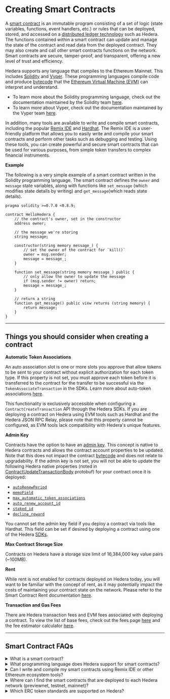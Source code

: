 # Creating Smart Contracts

A [smart contract](../../support-and-community/glossary.md#smart-contract) is an immutable program consisting of a set of logic (state variables, functions, event handlers, etc.) or rules that can be deployed, stored, and accessed on a [distributed ledger technology](../../support-and-community/glossary.md#distributed-ledger-technology-dlt) such as Hedera. The functions contained within a smart contract can update and manage the state of the contract and read data from the deployed contract. They may also create and call other smart contracts functions on the network. Smart contracts are secure, tamper-proof, and transparent, offering a new level of trust and efficiency.

Hedera supports any language that compiles to the Ethereum Mainnet. This includes [Solidity](../../support-and-community/glossary.md#solidity) and [Vyper](../../support-and-community/glossary.md#vyper). These programming languages compile code and produce [bytecode](../../support-and-community/glossary.md#bytecode) that the [Ethereum Virtual Machine (EVM)](../../support-and-community/glossary.md#ethereum-virtual-machine-evm) can interpret and understand.

* To learn more about the Solidity programming language, check out the documentation maintained by the Solidity team [here](https://docs.soliditylang.org/en/v0.8.19/).
* To learn more about Vyper, check out the documentation maintained by the Vyper team [here](https://docs.vyperlang.org/en/stable/).

In addition, many tools are available to write and compile smart contracts, including the popular [Remix IDE](../../support-and-community/glossary.md#remix-ide) and [Hardhat](../../support-and-community/glossary.md#hardhat). The Remix IDE is a user-friendly platform that allows you to easily write and compile your smart contracts and perform other tasks such as debugging and testing. Using these tools, you can create powerful and secure smart contracts that can be used for various purposes, from simple token transfers to complex financial instruments.

**Example**

The following is a very simple example of a smart contract written in the Solidity programming language. The smart contract defines the `owner` and `message` state variables, along with functions like `set_message` (which modifies state details by writing) and `get_message`(which reads state details).

```solidity
pragma solidity >=0.7.0 <0.8.9;

contract HelloHedera {
    // the contract's owner, set in the constructor
    address owner;

    // the message we're storing
    string message;

    constructor(string memory message_) {
        // set the owner of the contract for `kill()`
        owner = msg.sender;
        message = message_;
    }

    function set_message(string memory message_) public {
        // only allow the owner to update the message
        if (msg.sender != owner) return;
        message = message_;
    }

    // return a string
    function get_message() public view returns (string memory) {
        return message;
    }
}
```

***

## Things you should consider when creating a contract

**Automatic Token Associations**

An auto association slot is one or more slots you approve that allow tokens to be sent to your contract without explicit authorization for each token type. If this property is not set, you must approve each token before it is transferred to the contract for the transfer to be successful via the `TokenAssociateTransaction` in the SDKs. Learn more about auto-token associations [here](../accounts/account-properties.md#automatic-token-associations).

This functionality is exclusively accessible when configuring a `ContractCreateTransaction` API through the Hedera SDKs. If you are deploying a contract on Hedera using EVM tools such as Hardhat and the Hedera JSON RPC Relay, please note that this property cannot be configured, as EVM tools lack compatibility with Hedera's unique features.

**Admin Key**

Contracts have the option to have an [admin key](https://github.com/hashgraph/hedera-protobufs/blob/main/services/contract\_create.proto#L117). This concept is native to Hedera contracts and allows the contract account properties to be updated. Note that this does not impact the contract [bytecode](../../support-and-community/glossary.md#bytecode) and does not relate to upgradability. If the admin key is not set, you will not be able to update the following Hedera native properties (noted in [ContractUpdateTransactionBody](https://github.com/hashgraph/hedera-protobufs/blob/main/services/contract\_update.proto) protobuf) for your contract once it is deployed:

* [`autoRenewPeriod`](https://github.com/hashgraph/hedera-protobufs/blob/main/services/contract\_update.proto#L78)
* [`memoField`](https://github.com/hashgraph/hedera-protobufs/blob/main/services/contract\_update.proto#L88)
* [`max_automatic_token_associations`](https://github.com/hashgraph/hedera-protobufs/blob/main/services/contract\_update.proto#L105)
* [`auto_renew_account_id`](https://github.com/hashgraph/hedera-protobufs/blob/main/services/contract\_update.proto#L111)
* [`staked_id`](https://github.com/hashgraph/hedera-protobufs/blob/main/services/contract\_update.proto#L116)
* [`decline_reward`](https://github.com/hashgraph/hedera-protobufs/blob/main/services/contract\_update.proto#L134)

You cannot set the admin key field if you deploy a contract via tools like Hardhat. This field can be set if desired by deploying a contract using one of the Hedera [SDKs](../../sdks-and-apis/sdks/).&#x20;

**Max Contract Storage Size**

Contracts on Hedera have  a storage size limit of 16,384,000 key value pairs (\~100MB).&#x20;

**Rent**

While rent is not enabled for contracts deployed on Hedera today, you will want to be familiar with the concept of rent, as it may potentially impact the costs of maintaining your contract state on the network. Please refer to the Smart Contract Rent documentation [here](smart-contract-rent.md).

**Transaction and Gas Fees**

There are Hedera transaction fees and EVM fees associated with deploying a contract. To view the list of base fees, check out the fees page [here](../../networks/mainnet/fees/) and the fee estimator calculator [here](https://hedera.com/fees).

***

## Smart Contract FAQs

<details>

<summary>What is a smart contract?</summary>

A smart contract is a program that is written in a language that can be interpreted by the EVM. Please refer to the [glossary](../../support-and-community/glossary.md) for more keywords and definitions.

</details>

<details>

<summary>What programming language does Hedera support for smart contracts?</summary>

Hedera supports Solidity and Vyper.

</details>

<details>

<summary>Can I write and compile my smart contracts using Remix IDE or other Ethereum ecosystem tools? </summary>

You can use Remix IDE or other Ethereum ecosystem tools to write, compile, and deploy your smart contract on Hedera. Check out our EVM-compatible tools [here](../../#evm-compatible-tools).&#x20;

</details>

<details>

<summary>Where can I find the smart contracts that are deployed to each Hedera network (previewnet, testnet, mainnet)?</summary>

On your favorite trusted Block Explorer (also called Mirror Node Explorer on Hedera). To view community-hosted explorers check out the network explorer tools page [here](../../networks/community-mirror-nodes.md).&#x20;

</details>

<details>

<summary>Which ERC token standards are supported on Hedera?</summary>

Hedera supports ERC-20 and ERC-721 token standards and can find the full list of supported standards [here](tokens-managed-by-smart-contracts/).

</details>
